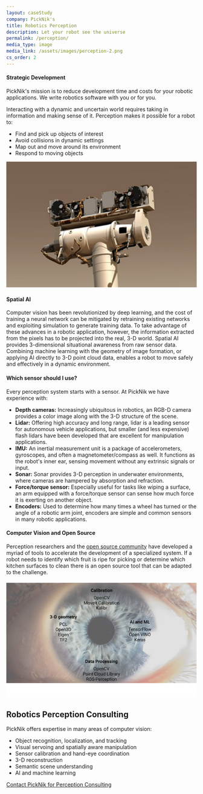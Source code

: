 ```yaml
---
layout: caseStudy
company: PickNik's
title: Robotics Perception
description: Let your robot see the universe
permalink: /perception/
media_type: image
media_link: /assets/images/perception-2.png
cs_order: 2
---
```

#### Strategic Development

PickNik's mission is to reduce development time and costs for your robotic applications. We write robotics software with you or for you.

Interacting with a dynamic and uncertain world requires taking in information and making sense of it. Perception makes it possible for a robot to:

<div class="row align-items-center">
    <div class="col-12 col-lg-6">
        <ul>
            <li> Find and pick up objects of interest</li>
            <li> Avoid collisions in dynamic settings</li>
            <li> Map out and move around its environment</li>
            <li>  Respond to moving objects</li>
        </ul>
    </div>
    <div class="col-12 col-lg-6">
        <img src="/assets/images/perception-1.png" alt="computer vision"/>
    </div>
</div>

#### Spatial AI

Computer vision has been revolutionized by deep learning, and the cost of training a neural network can be mitigated by retraining existing networks and exploiting simulation to generate training data. To take advantage of these advances in a robotic application, however, the information extracted from the pixels has to be projected into the real, 3-D world. Spatial AI provides 3-dimensional situational awareness from raw sensor data. Combining machine learning with the geometry of image formation, or applying AI directly to 3-D point cloud data, enables a robot to move safely and effectively in a dynamic environment.

#### Which sensor should I use?

Every perception system starts with a sensor. At PickNik we have experience with:


*   **Depth cameras:** Increasingly ubiquitous in robotics, an RGB-D camera provides a color image along with the 3-D structure of the scene.
*   **Lidar:** Offering high accuracy and long range, lidar is a leading sensor for autonomous vehicle applications, but smaller (and less expensive) flash lidars have been developed that are excellent for manipulation applications.
*   **IMU:** An inertial measurement unit is a package of accelerometers, gyroscopes, and often a magnetometer/compass as well. It functions as the robot's inner ear, sensing movement without any extrinsic signals or input.
*   **Sonar:** Sonar provides 3-D perception in underwater environments, where cameras are hampered by absorption and refraction.
*   **Force/torque sensor:** Especially useful for tasks like wiping a surface, an arm equipped with a force/torque sensor can sense how much force it is exerting on another object.
*   **Encoders:** Used to determine how many times a wheel has turned or the angle of a robotic arm joint, encoders are simple and common sensors in many robotic applications.



#### Computer Vision and Open Source

Perception researchers and the [open source community](https://opensource.org/) have developed a myriad of tools to accelerate the development of a specialized system. If a robot needs to identify which fruit is ripe for picking or determine which kitchen surfaces to clean there is an open source tool that can be adapted to the challenge.

<div class="row justify-content-center">
    <img src="/assets/images/perception-3.png" alt="calibration AI and ML 3-D geometry"/>
</div>

## Robotics Perception Consulting

PickNik offers expertise in many areas of computer vision:

*   Object recognition, localization, and tracking
*   Visual servoing and spatially aware manipulation
*   Sensor calibration and hand-eye coordination
*   3-D reconstruction
*   Semantic scene understanding
*   AI and machine learning

<div class="row justify-content-center">
    <a href="/connect" class="btn">
        Contact PickNik for Perception Consulting
    </a>
</div>
